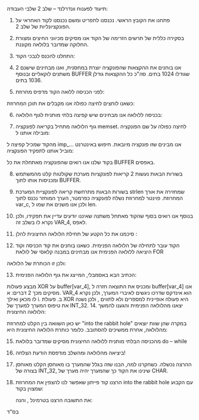 תיעוד לפענוח וונדרלנד – שלב 2
שלבי העבודה:
1. פתחנו את הקובץ הראשי. נכנסנו לתפריט ומשם נכנסנו לקוד האחראי על הפונקציונליות של שלב 2.
2. בסקירה כללית של תרשים הזרימה של הקוד אנו מסיקים מכיווני החיצים ומצורת החלוקה שמדובר בלולאה מקוננת.

3. התחלנו להכנס לנבכי הקוד:
4. אנו בוחנים את ההקצאות שהפונקציה יוצרת במחסנית, ואנו מבחינים שישנם 2 משתנים לוקאליים ובנוסף BUFFER שגודלו 1024 בתים. סה"כ כל ההקצאות גודלן 1036 בתים.

5. לפני הכניסה ללואה הקוד מדפיס מחרוזת: 

כשאנו לוחצים לחיצה כפולה אנו מקבלים את תוכן המחרוזת:

6. בכניסה ללולאה אנו מבחינים שיש קפיצה בלתי מותנית לגוף הלולאה:

7. גוף הלולאה מתחיל בקריאה לפונקציה memset. לחיצה כפולה על שם הפונקציה מובילה אותנו ל: 

מהקוד שמכיל קפיצה ל imp_... אנו מבינים שזו פונקציה מיובאת. חיפוש באינטרנט מוביל אותנו לתפקיד הפונקציה:

בקוד שלנו אנו רואים שהפונקציה מאתחלת את כל BUFFER  באפסים.

8. בשורות הבאות נעשות 2 קריאות לפונקציות מערכת שקולטות קלט מהמשתמש ומכניסות אותו לתוך BUFFER.

9. בשורות הבאות מתרחשת קריאה לפונקציית המערכת strlen  שמחזירה את אורך המחרוזת. פוינטר למחרוזת נשלח לפונקציה כפרמטר, הערך המוחזר נכנס לתוך var_c, ולכן אנו משנים את שמו ל len.


10. בנוסף אנו רואים בסוף שהקוד מאתחל משתנה שאיננו יודעים עדיין את תפקידו, ולכן נקרא לו בשלב זה VAR_4, לאפס.
11.  סיכמנו את כל הקטע של תחילת הלולאה החיצונית להלן : 

12. הקוד עובר לתחילה של הלולאה הפנימית. כשאנו בוחנים את קוד הכניסה וקוד היציאה ללולאה הפנימית אנו מבחינים במבנה קלאסי של לולאת FOR

ולכן זו הכותרת של הלולאה:

13. הכתיב הבא באסמבלי, המייצג את גוף הלולאה הפנימית: 

מבצע פעולות XOR על buffer[var_4], ומכניס את התוצאה חזרה ל buffer[var_4]
אנו מסיקים מכך 2 דברים:
א. VAR_4 הוא אינדקס שדרכו ניגשים לאיברי המערך, ולכן נקרא לו מכאן ואילך i.
ב. פעולת XOR  היא פעולה אופיינית למספרים ולא לתווים , ולכן נשנה את טיפוס המערך למערך של INT_32.
14. יצאנו מהלולאה הפנימית והגענו להמשך הלולאה החיצונית:

יש כאן השוואה בין הקלט למחרוזת "into the rabbit hole" במקרה שהן שוות יוצאים מהלולאה, אחרת ממשיכים להסתובב. כלומר כותרת הלולאה החיצונית היא:

15. מהכניסה הבלתי מותנית ללולאה החיצונית מסיקים שמדובר בלולאת do – while

16. ביציאה מהלולאה ומהשלב מודפסת הודעת הצלחה!

17. ההרצה נכשלה. כשחקרנו למה, הבנו שזה בגלל שהמערך בו מאוחסן הקלט מאוחסן בצורה של INT_32, שינינו את הקוד כך שהמערך יהיה מערך של CHAR.
18. הרצנו קוד פייתון שאפשר לנו להצפין את המחרוזת into the rabbit hole  עם הקבוע שמצוין בקוד: 





       את התשובה הרצנו בטרמינל , והנה: 
       
בס"ד

